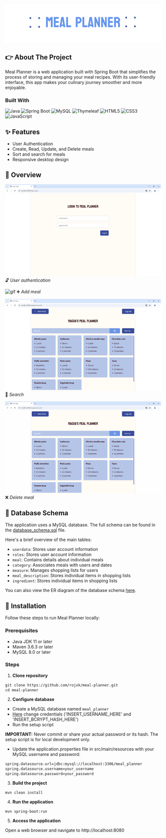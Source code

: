 ![Logo](assets/images/meal-planner-logo.png)

## 👉 About The Project
Meal Planner is a web application built with Spring Boot that simplifies the process of storing and managing your meal recipes. With its user-friendly interface, this app makes your culinary journey smoother and more enjoyable.

### Built With

![Java](https://img.shields.io/badge/Java-ED8B00?style=for-the-badge&logo=openjdk&logoColor=white)
![Spring Boot](https://img.shields.io/badge/Spring_Boot-F2F4F9?style=for-the-badge&logo=spring-boot)
![MySQL](https://img.shields.io/badge/MySQL-005C84?style=for-the-badge&logo=mysql&logoColor=white)
![Thymeleaf](https://img.shields.io/badge/Thymeleaf-%23005C0F.svg?style=for-the-badge&logo=Thymeleaf&logoColor=white)
![HTML5](https://img.shields.io/badge/HTML5-E34F26?style=for-the-badge&logo=html5&logoColor=white)
![CSS3](https://img.shields.io/badge/CSS3-1572B6?style=for-the-badge&logo=css3&logoColor=white)
![JavaScript](https://img.shields.io/badge/JavaScript-323330?style=for-the-badge&logo=javascript&logoColor=F7DF1E)

## ✨ Features

- User Authentication
- Create, Read, Update, and Delete meals
- Sort and search for meals
- Responsive desktop design

## 🔎 Overview
![gif](/assets/gifs/login-page.gif)
🔓 *User authentication* 

![gif](/assets/gifs/add-meal.gif)
➕ *Add meal*

![gif](/assets/gifs/search.gif)
🔎 *Search*

![gif](/assets/gifs/delete-meal.gif)
❌ *Delete meal*

## 📘 Database Schema

The application uses a MySQL database. The full schema can be found in the [database_schema.sql](assets/database/database_schema.sql) file.

Here's a brief overview of the main tables:

- `userdata`: Stores user account information
- `roles`: Stores user account information
- `meal`: Contains details about individual meals
- `category`: Associates meals with users and dates
- `measure`: Manages shopping lists for users
- `meal_description`: Stores individual items in shopping lists
- `ingredient`: Stores individual items in shopping lists

You can also view the ER diagram of the database schema [here](assets/database/entity_relationship_diagram.png).

## 🚀 Installation
Follow these steps to run Meal Planner locally:

### Prerequisites

- Java JDK 11 or later
- Maven 3.6.3 or later
- MySQL 8.0 or later

### Steps
1. **Clone repository**
```
git clone https://github.com/rojxk/meal-planner.git
cd meal-planner
```
2. **Configure database**
- Create a MySQL database named `meal_planner`
- [Here](assets/database/database_schema.sql) change credentials ('INSERT_USERNAME_HERE' and 'INSERT_BCRYPT_HASH_HERE')
- Run the setup script

**IMPORTANT:** Never commit or share your actual password or its hash. The setup script is for local development only.
- Update the application.properties file in src/main/resources with your MySQL username and password:
```
spring.datasource.url=jdbc:mysql://localhost:3306/meal_planner
spring.datasource.username=your_username
spring.datasource.password=your_password
```
3. **Build the project**
```
mvn clean install
```
4. **Run the application**
```
mvn spring-boot:run
```
5. **Access the application**

Open a web browser and navigate to http://localhost:8080



